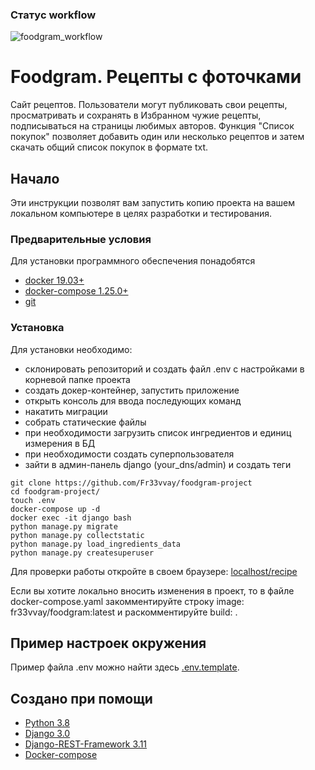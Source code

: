 ### Статус workflow

![foodgram_workflow](https://github.com/Fr33vvay/foodgram-project/workflows/foodgram_workflow/badge.svg)

# Foodgram. Рецепты с фоточками

Сайт рецептов. Пользователи могут публиковать свои рецепты, просматривать и 
сохранять в Избранном чужие рецепты, подписываться на страницы любимых авторов.
Функция "Список покупок" позволяет добавить один или несколько рецептов и
затем скачать общий список покупок в формате txt.

## Начало

Эти инструкции позволят вам запустить копию проекта на вашем локальном компьютере в целях разработки и тестирования.

### Предварительные условия

Для установки программного обеспечения понадобятся

* [docker 19.03+](https://www.docker.com/get-started)
* [docker-compose 1.25.0+](https://docs.docker.com/compose/)
* [git](https://github.com/)


### Установка

Для установки необходимо: 
* склонировать репозиторий и создать файл .env с настройками в корневой папке проекта
* создать докер-контейнер, запустить приложение
* открыть консоль для ввода последующих команд 
* накатить миграции
* собрать статические файлы
* при необходимости загрузить список ингредиентов и единиц измерения в БД
* при необходимости создать суперпользователя
* зайти в админ-панель django (your_dns/admin) и создать теги

```
git clone https://github.com/Fr33vvay/foodgram-project
cd foodgram-project/
touch .env
docker-compose up -d
docker exec -it django bash
python manage.py migrate
python manage.py collectstatic
python manage.py load_ingredients_data
python manage.py createsuperuser
```

Для проверки работы откройте в своем браузере: [localhost/recipe](http://localhost/recipe)

Если вы хотите локально вносить изменения в проект, то в файле
docker-compose.yaml закомментируйте строку image: fr33vvay/foodgram:latest
и раскомментируйте build: .
## Пример настроек окружения

Пример файла .env можно найти здесь [.env.template](.env.template).
## Создано при помощи
* [Python 3.8](https://www.python.org/downloads/)
* [Django 3.0](https://docs.djangoproject.com/en/3.1/)
* [Django-REST-Framework 3.11](https://www.django-rest-framework.org/)
* [Docker-compose](https://docs.docker.com/compose/)